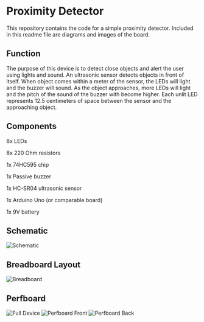 # Proximity Detector
This repository contains the code for a simple proximity detector. Included in this readme file are diagrams and images of the board.

## Function
The purpose of this device is to detect close objects and alert the user using lights and sound. An ultrasonic sensor detects objects in front of itself. When object comes within a meter of the sensor, the LEDs will light and the buzzer will sound. As the object approaches, more LEDs will light and the pitch of the sound of the buzzer with become higher. Each unlit LED represents 12.5 centimeters of space between the sensor and the approaching object.

## Components
8x LEDs

8x 220 Ohm resistors

1x 74HC595 chip

1x Passive buzzer

1x HC-SR04 ultrasonic sensor

1x Arduino Uno (or comparable board)

1x 9V battery

## Schematic
![Schematic](https://github.com/grahamtsmith318/Proximity-Detector/assets/161498179/34d964cb-ea53-4bad-9ba6-727e3ec8990e)

## Breadboard Layout
![Breadboard](https://github.com/grahamtsmith318/Proximity-Detector/assets/161498179/b663e5ee-b3c7-49c2-ac11-e9d3bba72684)

## Perfboard
![Full Device](https://github.com/grahamtsmith318/Proximity-Detector/assets/161498179/e8c42b8d-0c80-4c15-a18c-07be3415852a)
![Perfboard Front](https://github.com/grahamtsmith318/Proximity-Detector/assets/161498179/b097f241-8494-4e71-bfb9-f8c50a70011d)
![Perfboard Back](https://github.com/grahamtsmith318/Proximity-Detector/assets/161498179/75de4737-7f15-4bdc-9305-8e0abcad103d)
